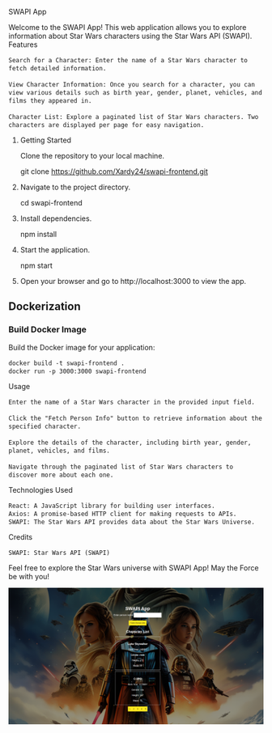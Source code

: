 SWAPI App

Welcome to the SWAPI App! This web application allows you to explore information about Star Wars characters using the Star Wars API (SWAPI).
Features

    Search for a Character: Enter the name of a Star Wars character to fetch detailed information.

    View Character Information: Once you search for a character, you can view various details such as birth year, gender, planet, vehicles, and films they appeared in.

    Character List: Explore a paginated list of Star Wars characters. Two characters are displayed per page for easy navigation.

1. Getting Started

   Clone the repository to your local machine.

   git clone https://github.com/Xardy24/swapi-frontend.git

2. Navigate to the project directory.

   cd swapi-frontend

3. Install dependencies.

   npm install

4. Start the application.

   npm start

5. Open your browser and go to http://localhost:3000 to view the app.

## Dockerization

### Build Docker Image

Build the Docker image for your application:

    docker build -t swapi-frontend .
    docker run -p 3000:3000 swapi-frontend

Usage

    Enter the name of a Star Wars character in the provided input field.

    Click the "Fetch Person Info" button to retrieve information about the specified character.

    Explore the details of the character, including birth year, gender, planet, vehicles, and films.

    Navigate through the paginated list of Star Wars characters to discover more about each one.

Technologies Used

    React: A JavaScript library for building user interfaces.
    Axios: A promise-based HTTP client for making requests to APIs.
    SWAPI: The Star Wars API provides data about the Star Wars Universe.

Credits

    SWAPI: Star Wars API (SWAPI)

Feel free to explore the Star Wars universe with SWAPI App! May the Force be with you!

![Alt text](image.png)

```

```
